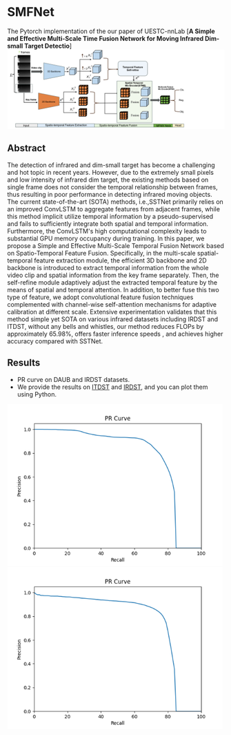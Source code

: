 # SMFNet
The Pytorch implementation of the our paper of UESTC-nnLab [**A Simple and Effective Multi-Scale Time Fusion Network for Moving Infrared Dim-small Target Detectio**]
![outline](./readme/method.png)

## Abstract
The detection of infrared and dim-small target has become a challenging and hot topic in recent years. However, due to  the extremely small pixels and low intensity of infrared dim target, the existing methods based on single frame does not consider the temporal relationship between frames, thus resulting in poor performance in  detecting infrared moving objects. The current state-of-the-art (SOTA) methods, i.e.,SSTNet primarily relies on an improved ConvLSTM to aggregate features from adjacent frames, while this method implicit utilize temporal information by a pseudo-supervised and  fails to sufficiently integrate both spatial and temporal information. Furthermore, the ConvLSTM's high computational complexity leads to substantial GPU memory occupancy during training. In this paper, we propose  a Simple and Effective Multi-Scale Temporal Fusion Network based on Spatio-Temporal Feature Fusion. Specifically,  in the multi-scale spatial-temporal feature extraction module,  the efficient 3D backbone and 2D backbone  is introduced to extract  temporal information from the whole video clip and spatial information from the key frame separately. Then, the self-refine module adaptively adjust the extracted temporal feature by the means of spatial and temporal attention.  In addition, to better fuse this two type of feature, we adopt convolutional feature fusion techniques complemented with channel-wise self-attention mechanisms for adaptive calibration at different scale. Extensive experimentation validates that this method simple yet  SOTA on various infrared datasets including IRDST and ITDST, without any bells and whistles,  our method reduces FLOPs by approximately 65.98\%, offers faster inference speeds , and achieves higher accuracy compared with SSTNet.


## Results

- PR curve on DAUB and IRDST datasets.
- We provide the results on [ITDST](./readme/ITDST_results) and [IRDST](./readme/IRDST_results), and you can plot them using Python.

<img src="/readme/ITDST_p-r.png" width="500px">
<img src="/readme/IRDST_p-r.png" width="500px">